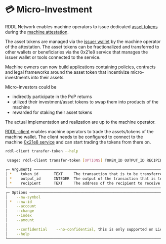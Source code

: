 # 💳 Micro-Investment



RDDL Network enables machine operators to issue dedicated [asset tokens](../fundamentals/tokens/asset-tokens.md) during the [machine attestation](../fundamentals/getting-started/machine-attestation.md).

The asset tokens are managed via the [issuer wallet](../wallet-types.md) by the machine operator of the attestation. The asset tokens can be fractionalized and transferred to other wallets or beneficiaries via the 0x21e8 service that manages the issuer wallet or tools connected to the service.&#x20;

Machine owners can now build applications containing policies, contracts and legal frameworks around the asset token that incentivize micro-investments into their assets.

Micro-Investors could be&#x20;

* indirectly participate in the PoP returns
* utilized their investment/asset tokens to swap them into products of the machine
* rewarded for staking their asset tokens

The actual implementation and realization are up to the machine operator.

[RDDL-client](https://github.com/rddl-network/rddl-client) enables machine operators to trade the assets/tokens of the machine wallet. The client needs to be configured to connect to the machine [0x21e8 service](https://github.com/rddl-network/0x21e8) and can start trading the tokens from there on.&#x20;

```bash
rddl-client transfer-token --help
                                                                                                                                                                                                              
 Usage: rddl-client transfer-token [OPTIONS] TOKEN_ID OUTPUT_ID RECIPIENT                                                                                                                                     
                                                                                                                                                                                                              
╭─ Arguments ────────────────────────────────────────────────────────────────────────────────────────────────────────────────────────────────────────────────────────────────────────────────────────────────╮
│ *    token_id       TEXT     The transaction that is to be transferred. [default: None] [required]                                                                                                         │
│ *    output_id      INTEGER  The output of the transaction that is to be transferred. [default: None] [required]                                                                                           │
│ *    recipient      TEXT     The address of the recipient to receive the transferred tokens. [default: None] [required]                                                                                    │
╰────────────────────────────────────────────────────────────────────────────────────────────────────────────────────────────────────────────────────────────────────────────────────────────────────────────╯
╭─ Options ──────────────────────────────────────────────────────────────────────────────────────────────────────────────────────────────────────────────────────────────────────────────────────────────────╮
│    --nw-symbol                                                                                TEXT     The SLIP-44 network symbol the transaction is created for.                                          │
│ *  --nw-id                                                                                    INTEGER  The SLIP-44 network id the transaction is created for. [default: None] [required]                   │
│    --account                                                                                  INTEGER  The account ID of the BIP44 HD path. [default: 0]                                                   │
│    --change                                                                                   INTEGER  The change type of the BIP44 HD path. [default: 0]                                                  │
│    --index                                                                                    INTEGER  The index of the BIP44 HD path. [default: 0]                                                        │
│    --amount                                                                                   FLOAT    The amount of tokens being send. This can only be an integer compatible value for Planetmint.       │
│                                                                                                        [default: 1.0]                                                                                      │
│    --confidential    --no-confidential, this is only supported on Liquid (Not Planetmint).             [default: no-confidential, this is only supported on Liquid (Not Planetmint).]                      │
│    --help                                                                                              Show this message and exit.                                                                         │
╰────────────────────────────────────────────────────────────────────────────────────────────────────────────────────────────────────────────────────────────────────────────────────────────────────────────╯


```

